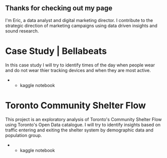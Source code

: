 ## Thanks for checking out my page

I'm Eric, a data analyst and digital marketing director. I contribute to the strategic direction of marketing campaigns using data driven insights and sound research. 

# Case Study | Bellabeats 

In this case study I will try to identify times of the day when people wear and do not wear thier tracking devices and when they are most active.

* * kaggle notebook 

# Toronto Community Shelter Flow 

This project is an exploratory analysis of Toronto's Community Shelter Flow using Toronto's Open Data catalogue. I will try to identify insights based on traffic entering and exiting the shelter system by demographic data and population group. 

* * kaggle notebook 
